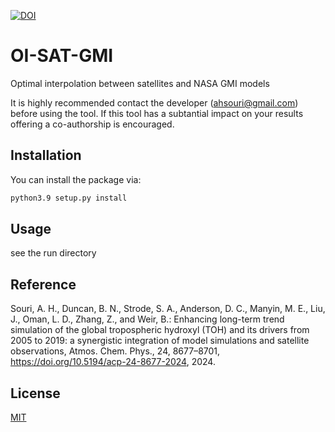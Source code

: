 [![DOI](https://zenodo.org/badge/605173284.svg)](https://zenodo.org/badge/latestdoi/605173284)

# OI-SAT-GMI
Optimal interpolation between satellites and NASA GMI models

It is highly recommended contact the developer (ahsouri@gmail.com) before using the tool. If this tool has a subtantial impact on your results offering a co-authorship is encouraged.


## Installation

You can install the package via:

```bash
python3.9 setup.py install
```

## Usage

see the run directory

## Reference

Souri, A. H., Duncan, B. N., Strode, S. A., Anderson, D. C., Manyin, M. E., Liu, J., Oman, L. D., Zhang, Z., and Weir, B.: Enhancing long-term trend simulation of the global tropospheric hydroxyl (TOH) and its drivers from 2005 to 2019: a synergistic integration of model simulations and satellite observations, Atmos. Chem. Phys., 24, 8677–8701, https://doi.org/10.5194/acp-24-8677-2024, 2024.

## License
[MIT](https://choosealicense.com/licenses/mit/)

